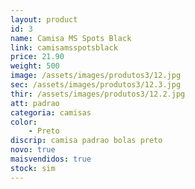 ```yaml
---
layout: product
id: 3
name: Camisa MS Spots Black
link: camisamsspotsblack
price: 21.90
weight: 500
image: /assets/images/produtos3/12.jpg
sec: /assets/images/produtos3/12.3.jpg
thir: /assets/images/produtos3/12.2.jpg
att: padrao
categoria: camisas
color:
    - Preto
discrip: camisa padrao bolas preto
novo: true
maisvendidos: true
stock: sim
---
```

